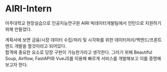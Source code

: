 # AIRI-Intern

아주대학교 현장실습으로 인공지능연구원 AIRI 빅데이터개발팀에서 인턴으로 지원하기 위해 만들었다.  



계획서에 보면 금융/시장 데이터 수집/처리 및 시각화를 위한 데이터처리/백엔드/프론트엔드 개발을 할것이라고 되어있다.  
합격에 중요한 요소로 당장 구현이 가능한가라고 생각한다. 그러기 위해 Beautiful Soup, Airflow, FastAPI와  VueJS를 이용해 빠르게 서비스를 개발해보고 이를 증명해보고자 한다.

